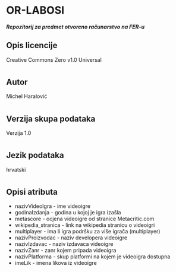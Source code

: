 # OR-LABOSI
***Repozitorij za predmet otvoreno računarstvo na FER-u***

## Opis licencije
Creative Commons Zero v1.0 Universal
#
## Autor
Michel Haralović
#
## Verzija skupa podataka
Verzija 1.0
#
## Jezik podataka
hrvatski
#
## Opisi atributa
* nazivVideoIgra - ime videoigre
* godinaIzdanja - godina u kojoj je igra izašla
* metascore - ocjena videoigre od stranice Metacritic.com
* wikipedia_stranica - link na wikipedia stranicu o videoigri
* multiplayer - ima li igra podršku za više igrača (multiplayer)
* nazivProizvodac - naziv developera videoigre
* nazivIzdavac - naziv izdavaca videoigre
* nazivZanr - zanr kojem pripada videoigra
* nazivPlatforma - skup platformi na kojem je videoigra dostupna
* imeLik - imena likova iz videoigre
#
